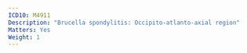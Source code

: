 ```yaml
---
ICD10: M4911
Description: "Brucella spondylitis: Occipito-atlanto-axial region"
Matters: Yes
Weight: 1
---
```



